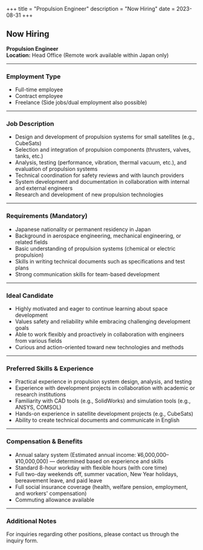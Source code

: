 +++
title = "Propulsion Engineer"
description = "Now Hiring"
date = 2023-08-31
+++

## Now Hiring  
**Propulsion Engineer**  
**Location:** Head Office (Remote work available within Japan only)

---

### Employment Type  
- Full-time employee  
- Contract employee  
- Freelance (Side jobs/dual employment also possible)

---

### Job Description  
- Design and development of propulsion systems for small satellites (e.g., CubeSats)  
- Selection and integration of propulsion components (thrusters, valves, tanks, etc.)  
- Analysis, testing (performance, vibration, thermal vacuum, etc.), and evaluation of propulsion systems  
- Technical coordination for safety reviews and with launch providers  
- System development and documentation in collaboration with internal and external engineers  
- Research and development of new propulsion technologies

---

### Requirements (Mandatory)  
- Japanese nationality or permanent residency in Japan  
- Background in aerospace engineering, mechanical engineering, or related fields  
- Basic understanding of propulsion systems (chemical or electric propulsion)  
- Skills in writing technical documents such as specifications and test plans  
- Strong communication skills for team-based development

---

### Ideal Candidate  
- Highly motivated and eager to continue learning about space development  
- Values safety and reliability while embracing challenging development goals  
- Able to work flexibly and proactively in collaboration with engineers from various fields  
- Curious and action-oriented toward new technologies and methods

---

### Preferred Skills & Experience  
- Practical experience in propulsion system design, analysis, and testing  
- Experience with development projects in collaboration with academic or research institutions  
- Familiarity with CAD tools (e.g., SolidWorks) and simulation tools (e.g., ANSYS, COMSOL)  
- Hands-on experience in satellite development projects (e.g., CubeSats)  
- Ability to create technical documents and communicate in English

---

### Compensation & Benefits  
- Annual salary system (Estimated annual income: ¥6,000,000–¥10,000,000) — determined based on experience and skills  
- Standard 8-hour workday with flexible hours (with core time)  
- Full two-day weekends off, summer vacation, New Year holidays, bereavement leave, and paid leave  
- Full social insurance coverage (health, welfare pension, employment, and workers' compensation)  
- Commuting allowance available

---

### Additional Notes  
For inquiries regarding other positions, please contact us through the inquiry form.
